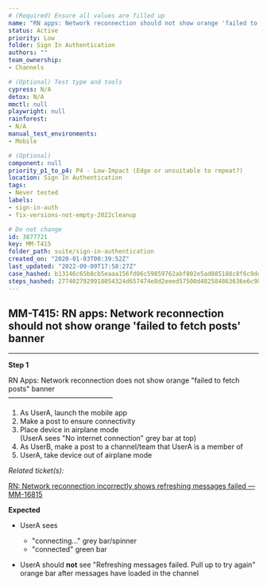```yaml
---
# (Required) Ensure all values are filled up
name: "RN apps: Network reconnection should not show orange 'failed to fetch posts' banner"
status: Active
priority: Low
folder: Sign In Authentication
authors: ""
team_ownership: 
- Channels

# (Optional) Test type and tools
cypress: N/A
detox: N/A
mmctl: null
playwright: null
rainforest: 
- N/A
manual_test_environments: 
- Mobile

# (Optional)
component: null
priority_p1_to_p4: P4 - Low-Impact (Edge or unsuitable to repeat?)
location: Sign In Authentication
tags: 
- Never tested
labels: 
- sign-in-auth
- fix-versions-not-empty-2022cleanup

# Do not change
id: 3877721
key: MM-T415
folder_path: suite/sign-in-authentication
created_on: "2020-01-03T00:39:52Z"
last_updated: "2022-09-09T17:58:27Z"
case_hashed: b13146c65b8cb5eaaa156fd06c59859762abf802e5ad085188c8f6c9dde0d0953d0d3096d0f647b0bbb1fd1713a2545e
steps_hashed: 2774027929918054324d657474e8d2eeed57500d482584863636e6c9814f1d67df1849c5263c50e8bedb74012e1e57f9
---
```


## MM-T415: RN apps: Network reconnection should not show orange 'failed to fetch posts' banner

---

**Step 1**

RN Apps: Network reconnection does not show orange "failed to fetch posts" banner\
––––––––––––––––––––––––––––––

1. As UserA, launch the mobile app
2. Make a post to ensure connectivity
3. Place device in airplane mode
   \
   (UserA sees "No internet connection" grey bar at top)
4. As UserB, make a post to a channel/team that UserA is a member of
5. UserA, take device out of airplane mode

_Related ticket(s):_

[RN: Network reconnection incorrectly shows refreshing messages failed — MM-16815](https://mattermost.atlassian.net/browse/MM-16815)

**Expected**

- UserA sees

  - "connecting..." grey bar/spinner
  - "connected" green bar

- UserA should **not** see "Refreshing messages failed. Pull up to try again" orange bar after messages have loaded in the channel
